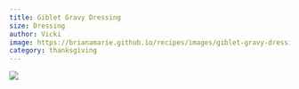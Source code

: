 ```yaml
---
title: Giblet Gravy Dressing
size: Dressing
author: Vicki
image: https://brianamarie.github.io/recipes/images/giblet-gravy-dressing.png
category: thanksgiving
---
```

![](https://brianamarie.github.io/recipes/images/giblet-gravy-dressing.png)
